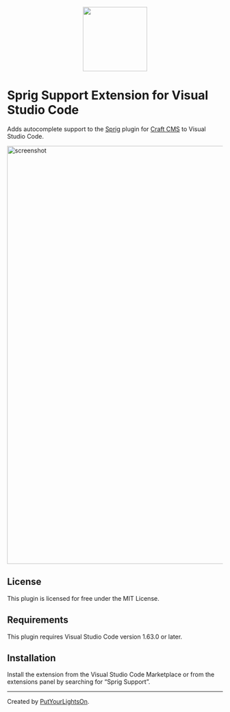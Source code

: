 <p align="center"><img width="150" src="[https://raw.githubusercontent.com/putyourlightson/vscode-sprig-support/main/img/icon.png](https://user-images.githubusercontent.com/57572400/234913202-bdd9c6da-68b6-4324-83b0-83a1e0eaeb83.png)"></p>

# Sprig Support Extension for Visual Studio Code

Adds autocomplete support to the [Sprig](https://putyourlightson.com/plugins/sprig) plugin for [Craft CMS](https://craftcms.com/) to Visual Studio Code.

<img width="974" alt="screenshot" src="https://user-images.githubusercontent.com/57572400/234913013-b0f09801-915b-4882-be82-7d64b05b4c10.png">

## License

This plugin is licensed for free under the MIT License.

## Requirements

This plugin requires Visual Studio Code version 1.63.0 or later.

## Installation

Install the extension from the Visual Studio Code Marketplace or from the extensions panel by searching for “Sprig Support”.

---

Created by [PutYourLightsOn](https://putyourlightson.com/).
